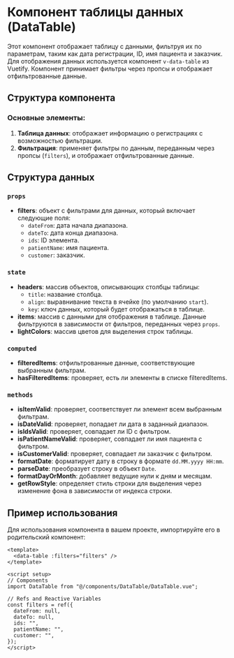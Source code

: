 # Компонент таблицы данных (DataTable)

Этот компонент отображает таблицу с данными, фильтруя их по параметрам, таким как дата регистрации, ID, имя пациента и заказчик. Для отображения данных используется компонент `v-data-table` из Vuetify. Компонент принимает фильтры через пропсы и отображает отфильтрованные данные.

## Структура компонента

### Основные элементы:

1. **Таблица данных**: отображает информацию о регистрациях с возможностью фильтрации.
2. **Фильтрация**: применяет фильтры по данным, переданным через пропсы (`filters`), и отображает отфильтрованные данные.

## Структура данных

### `props`

- **filters**: объект с фильтрами для данных, который включает следующие поля:
  - `dateFrom`: дата начала диапазона.
  - `dateTo`: дата конца диапазона.
  - `ids`: ID элемента.
  - `patientName`: имя пациента.
  - `customer`: заказчик.

### `state`

- **headers**: массив объектов, описывающих столбцы таблицы:
  - `title`: название столбца.
  - `align`: выравнивание текста в ячейке (по умолчанию `start`).
  - `key`: ключ данных, который будет отображаться в таблице.
- **items**: массив с данными для отображения в таблице. Данные фильтруются в зависимости от фильтров, переданных через `props`.
- **lightColors**: массив цветов для выделения строк таблицы.

### `computed`

- **filteredItems**: отфильтрованные данные, соответствующие выбранным фильтрам.
- **hasFilteredItems**: проверяет, есть ли элементы в списке filteredItems.

### `methods`

- **isItemValid**: проверяет, соответствует ли элемент всем выбранным фильтрам.
- **isDateValid**: проверяет, попадает ли дата в заданный диапазон.
- **isIdsValid**: проверяет, совпадает ли ID с фильтром.
- **isPatientNameValid**: проверяет, совпадает ли имя пациента с фильтром.
- **isCustomerValid**: проверяет, совпадает ли заказчик с фильтром.
- **formatDate**: форматирует дату в строку в формате `dd.MM.yyyy HH:mm`.
- **parseDate**: преобразует строку в объект `Date`.
- **formatDayOrMonth**: добавляет ведущие нули к дням и месяцам.
- **getRowStyle**: определяет стиль строки для выделения через изменение фона в зависимости от индекса строки.

## Пример использования

Для использования компонента в вашем проекте, импортируйте его в родительский компонент:

```vue
<template>
  <data-table :filters="filters" />
</template>

<script setup>
// Components
import DataTable from "@/components/DataTable/DataTable.vue";

// Refs and Reactive Variables
const filters = ref({
  dateFrom: null,
  dateTo: null,
  ids: "",
  patientName: "",
  customer: "",
});
</script>
```
